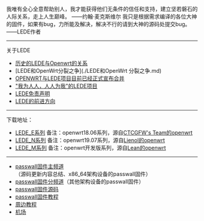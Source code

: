 我唯有全心全意帮助别人，我才能获得他们无条件的信任和支持，建立坚若磐石的人际关系，走上人生巅峰。  ——约翰·麦克斯维尔 
我只是根据需求编译的各位大神的固件，如果有bug，力所能及解决，解决不行的请到大神的源码处提交bug。——LEDE作者

-------------------------------------------------------------------
关于LEDE
* [历史的LEDE与Openwrt的关系](./历史的LEDE与Openwrt的关系.md) 
* [LEDE和OpenWrt分裂之争](./LEDE和OpenWrt 分裂之争.md) 
* [OPENWRT与LEDE项目目前已经正式宣布合并](./OPENWRT与LEDE项目目前已经正式宣布合并.md) 
* ["我为人人，人人为我"的LEDE项目](./"我为人人,人人为我"的LEDE项目.md) 
* [LEDE免责声明](./LEDE免责声明.md) 
* [LEDE的前进方向](./LEDE的前进方向.md) 

-------------------------------------------------------------------
下载地址：
* [LEDE_E系列](https://lede.lanzous.com/b00tcg9sf) 备注：openwrt18.06系列，源自[CTCGFW's Team的openwrt](https://github.com/project-openwrt/openwrt)
* [LEDE_N系列](https://lede.lanzous.com/b00tcg9gd) 备注：openwrt19.07系列，源自[Lienol的openwrt](https://github.com/Lienol/openwrt)
* [LEDE_M系列](https://lede.lanzous.com/b00tgfpvc) 备注：openwrt开发版系列，源自[Lean的openwrt](https://github.com/coolsnowwolf/lede)


-------------------------------------------------------------------

* [passwall固件主频道](https://t.me/ledewrt)（源码更新内容总结、x86_64架构设备的passwall固件）               
* [passwall固件分频道](./sub.md)（其他架构设备的passwall固件）              
* [passwall固件源码](./code.md)            
* [passwall固件教程](./tips.md)                            
* [周边教程](./others.md)                   
* [机场](./air.md)               

    
        
        

